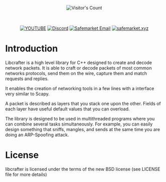 <br/><br/>
<div align="center"> 
  <img src="https://profile-counter.glitch.me/Zhodisov/count.svg" alt="Visitor's Count" />
</div>
<br/><br/>

<div align="center">
  
[![YOUTUBE](https://img.shields.io/badge/Youtube-fc0000?style=for-the-badge&logo=YOUTUBE&logoColor=white)](https://www.youtube.com/@Jodis974)
[![Discord](https://img.shields.io/badge/Discord-6a85b9?style=for-the-badge&logo=discord&logoColor=white)](https://safemarket.xyz/discord)
[![Safemarket Email](https://img.shields.io/badge/safemarket_email-333333?style=for-the-badge&logo=gmail&logoColor=red)](mailto:support-checkout@safemarket.xyz)
[![safemarket.xyz](https://img.shields.io/badge/safemarket.xyz-0077B5?style=for-the-badge&logo=internet&logoColor=white)](https://safemarket.xyz/)

</div>


# Introduction

Libcrafter is a high level library for C++ designed to create and decode network 
packets. It is able to craft or decode packets of most common networks protocols, 
send them on the wire, capture them and match requests and replies.

It enables the creation of networking tools in a few lines with a interface 
very similar to Scapy. 

A packet is  described as layers that you stack one upon the other. Fields of 
each layer have useful default values that you can overload.

The library is designed to be used in multithreaded programs where you can 
combine several tasks simultaneously. For example, you can easily design 
something that sniffs, mangles, and sends at the same time you are doing 
an ARP-Spoofing attack.

# License 

libcrafter is licensed under the terms of the new BSD license (see LICENSE file 
for more details)
